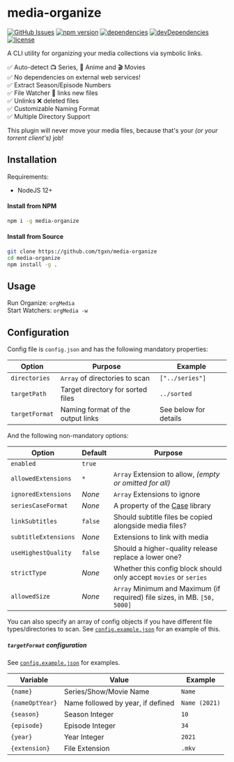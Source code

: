 # media-organize

[![GitHub Issues](https://img.shields.io/github/issues/tgxn/media-organize.svg)](https://github.com/tgxn/media-organize/issues)
[![npm version](https://img.shields.io/npm/v/media-organize.svg)](https://www.npmjs.com/package/media-organize)
[![dependencies](https://img.shields.io/david/tgxn/media-organize.svg)](https://david-dm.org/tgxn/media-organize)
[![devDependencies](https://img.shields.io/david/dev/tgxn/media-organize.svg)](https://david-dm.org/bevry/media-organize#info=devDependencies)
[![license](https://img.shields.io/github/license/tgxn/media-organize.svg)](https://github.com/tgxn/media-organize/LICENSE)

A CLI utility for organizing your media collections via symbolic links.

✅ Auto-detect 📺 Series, 🐙 Anime and 🎬 Movies  
✅ No dependencies on external web services!  
✅ Extract Season/Episode Numbers  
✅ File Watcher 👀 links new files  
✅ Unlinks ❌ deleted files  
✅ Customizable Naming Format  
✅ Multiple Directory Support

This plugin will never move your media files, because that's your _(or your torrent client's)_ job!

## Installation

Requirements:

-   NodeJS 12+

#### Install from NPM

```bash
npm i -g media-organize
```

#### Install from Source

```bash
git clone https://github.com/tgxn/media-organize
cd media-organize
npm install -g .
```

## Usage

Run Organize: `orgMedia`  
Start Watchers: `orgMedia -w`

## Configuration

Config file is `config.json` and has the following mandatory properties:

| Option         | Purpose                           | Example               |
| -------------- | --------------------------------- | --------------------- |
| `directories`  | `Array` of directories to scan    | `["../series"]`       |
| `targetPath`   | Target directory for sorted files | `../sorted`           |
| `targetFormat` | Naming format of the output links | See below for details |

And the following non-mandatory options:

| Option               | Default | Purpose                                                                   |
| -------------------- | ------- | ------------------------------------------------------------------------- |
| `enabled`            | `true`  |                                                                           |
| `allowedExtensions`  | `*`     | `Array` Extension to allow, _(empty or omitted for all)_                  |
| `ignoredExtensions`  | _None_  | `Array` Extensions to ignore                                              |
| `seriesCaseFormat`   | _None_  | A property of the [Case](https://www.npmjs.com/package/case) library      |
| `linkSubtitles`      | `false` | Should subtitle files be copied alongside media files?                    |
| `subtitleExtensions` | _None_  | Extensions to link with media                                             |
| `useHighestQuality`  | `false` | Should a higher-quality release replace a lower one?                      |
| `strictType`         | _None_  | Whether this config block should only accept `movies` or `series`         |
| `allowedSize`        | _None_  | `Array` Minimum and Maximum (if required) file sizes, in MB. `[50, 5000]` |

You can also specify an array of config objects if you have different file types/directories to scan. See [`config.example.json`](https://github.com/tgxn/media-organize/blob/master/config.example.json) for an example of this.

##### `targetFormat` configuration

See [`config.example.json`](https://github.com/tgxn/media-organize/blob/master/config.example.json) for examples.

| Variable        | Value                             | Example       |
| --------------- | --------------------------------- | ------------- |
| `{name}`        | Series/Show/Movie Name            | `Name`        |
| `{nameOptYear}` | Name followed by year, if defined | `Name (2021)` |
| `{season}`      | Season Integer                    | `10`          |
| `{episode}`     | Episode Integer                   | `34`          |
| `{year}`        | Year Integer                      | `2021`        |
| `{extension}`   | File Extension                    | `.mkv`        |
